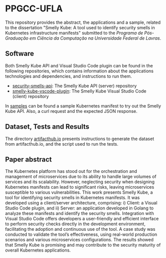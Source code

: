 # PPGCC-UFLA

This repository provides the abstract, the applications and a sample, related to the dissertation "Smelly Kube: A tool used to identify security smells in Kubernetes infrastructure manifests" submitted to the *Programa de Pós-Graduação em Ciência da Computação na Universidade Federal de Lavras*.

## Software
Both Smelly Kube API and Visual Studio Code plugin can be found in the following repositories, which contains information about the applications technologies and dependencies, and instructions to run them.

- [security-smells-api](https://github.com/VitorOriel/security-smells-api/tree): The Smelly Kube API (server) repository
- [smelly-kube-vscode-plugin](https://github.com/VitorOriel/smelly-kube-vscode-plugin/tree/): The Smelly Kube Visual Studio Code (client) repository

In [samples](./samples/) can be found a sample Kubernetes manifest to try out the Smelly Kube API. Also, a curl request and the expected JSON response.

## Dataset, Tests and Results

The directory [artifacthub.io](./artifacthub.io/) presents instructions to generate the dataset from artifacthub.io, and the script used to run the tests.

## Paper abstract
The Kubernetes platform has stood out for the orchestration and management of microservices due to its ability to handle large volumes of services and its scalability. However, neglecting security when designing Kubernetes manifests can lead to significant risks, leaving microservices susceptible to various vulnerabilities. This work presents Smelly Kube, a tool for identifying security smells in Kubernetes manifests. It was developed using a client/server architecture, comprising: i) Client: a Visual Studio Code plugin, and ii) Server: an application developed in Golang to analyze these manifests and identify the security smells. Integration with Visual Studio Code offers developers a user-friendly and efficient interface to perform security checks directly in the development environment, facilitating the adoption and continuous use of the tool. A case study was conducted to validate the tool’s effectiveness, using real-world production scenarios and various microservices configurations. The results showed that Smelly Kube is promising and may contribute to the security maturity of overall Kubernetes applications.